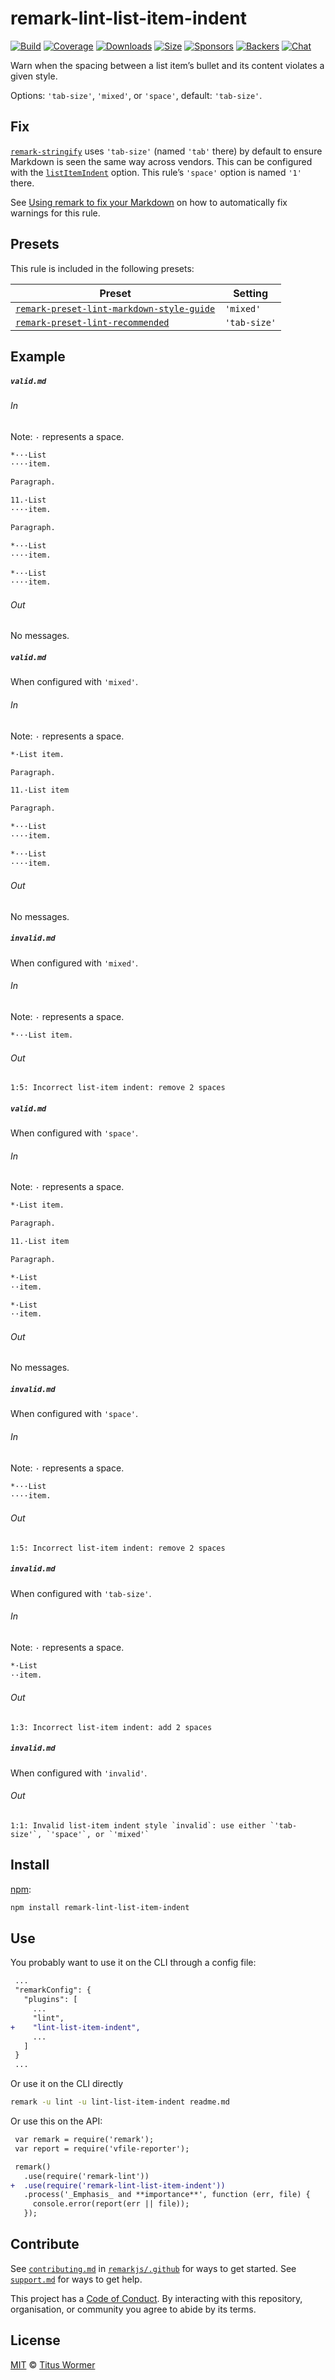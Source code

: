 <!--This file is generated-->

# remark-lint-list-item-indent

[![Build][build-badge]][build]
[![Coverage][coverage-badge]][coverage]
[![Downloads][downloads-badge]][downloads]
[![Size][size-badge]][size]
[![Sponsors][sponsors-badge]][collective]
[![Backers][backers-badge]][collective]
[![Chat][chat-badge]][chat]

Warn when the spacing between a list item’s bullet and its content violates
a given style.

Options: `'tab-size'`, `'mixed'`, or `'space'`, default: `'tab-size'`.

## Fix

[`remark-stringify`](https://github.com/remarkjs/remark/tree/master/packages/remark-stringify)
uses `'tab-size'` (named `'tab'` there) by default to ensure Markdown is
seen the same way across vendors.
This can be configured with the
[`listItemIndent`](https://github.com/remarkjs/remark/tree/master/packages/remark-stringify#optionslistitemindent)
option.
This rule’s `'space'` option is named `'1'` there.

See [Using remark to fix your Markdown](https://github.com/remarkjs/remark-lint#using-remark-to-fix-your-markdown)
on how to automatically fix warnings for this rule.

## Presets

This rule is included in the following presets:

| Preset | Setting |
| ------ | ------- |
| [`remark-preset-lint-markdown-style-guide`](https://github.com/remarkjs/remark-lint/tree/master/packages/remark-preset-lint-markdown-style-guide) | `'mixed'` |
| [`remark-preset-lint-recommended`](https://github.com/remarkjs/remark-lint/tree/master/packages/remark-preset-lint-recommended) | `'tab-size'` |

## Example

##### `valid.md`

###### In

Note: `·` represents a space.

```markdown
*···List
····item.

Paragraph.

11.·List
····item.

Paragraph.

*···List
····item.

*···List
····item.
```

###### Out

No messages.

##### `valid.md`

When configured with `'mixed'`.

###### In

Note: `·` represents a space.

```markdown
*·List item.

Paragraph.

11.·List item

Paragraph.

*···List
····item.

*···List
····item.
```

###### Out

No messages.

##### `invalid.md`

When configured with `'mixed'`.

###### In

Note: `·` represents a space.

```markdown
*···List item.
```

###### Out

```text
1:5: Incorrect list-item indent: remove 2 spaces
```

##### `valid.md`

When configured with `'space'`.

###### In

Note: `·` represents a space.

```markdown
*·List item.

Paragraph.

11.·List item

Paragraph.

*·List
··item.

*·List
··item.
```

###### Out

No messages.

##### `invalid.md`

When configured with `'space'`.

###### In

Note: `·` represents a space.

```markdown
*···List
····item.
```

###### Out

```text
1:5: Incorrect list-item indent: remove 2 spaces
```

##### `invalid.md`

When configured with `'tab-size'`.

###### In

Note: `·` represents a space.

```markdown
*·List
··item.
```

###### Out

```text
1:3: Incorrect list-item indent: add 2 spaces
```

##### `invalid.md`

When configured with `'invalid'`.

###### Out

```text
1:1: Invalid list-item indent style `invalid`: use either `'tab-size'`, `'space'`, or `'mixed'`
```

## Install

[npm][]:

```sh
npm install remark-lint-list-item-indent
```

## Use

You probably want to use it on the CLI through a config file:

```diff
 ...
 "remarkConfig": {
   "plugins": [
     ...
     "lint",
+    "lint-list-item-indent",
     ...
   ]
 }
 ...
```

Or use it on the CLI directly

```sh
remark -u lint -u lint-list-item-indent readme.md
```

Or use this on the API:

```diff
 var remark = require('remark');
 var report = require('vfile-reporter');

 remark()
   .use(require('remark-lint'))
+  .use(require('remark-lint-list-item-indent'))
   .process('_Emphasis_ and **importance**', function (err, file) {
     console.error(report(err || file));
   });
```

## Contribute

See [`contributing.md`][contributing] in [`remarkjs/.github`][health] for ways
to get started.
See [`support.md`][support] for ways to get help.

This project has a [Code of Conduct][coc].
By interacting with this repository, organisation, or community you agree to
abide by its terms.

## License

[MIT][license] © [Titus Wormer][author]

[build-badge]: https://img.shields.io/travis/remarkjs/remark-lint/master.svg

[build]: https://travis-ci.org/remarkjs/remark-lint

[coverage-badge]: https://img.shields.io/codecov/c/github/remarkjs/remark-lint.svg

[coverage]: https://codecov.io/github/remarkjs/remark-lint

[downloads-badge]: https://img.shields.io/npm/dm/remark-lint-list-item-indent.svg

[downloads]: https://www.npmjs.com/package/remark-lint-list-item-indent

[size-badge]: https://img.shields.io/bundlephobia/minzip/remark-lint-list-item-indent.svg

[size]: https://bundlephobia.com/result?p=remark-lint-list-item-indent

[sponsors-badge]: https://opencollective.com/unified/sponsors/badge.svg

[backers-badge]: https://opencollective.com/unified/backers/badge.svg

[collective]: https://opencollective.com/unified

[chat-badge]: https://img.shields.io/badge/join%20the%20community-on%20spectrum-7b16ff.svg

[chat]: https://spectrum.chat/unified/remark

[npm]: https://docs.npmjs.com/cli/install

[health]: https://github.com/remarkjs/.github

[contributing]: https://github.com/remarkjs/.github/blob/master/contributing.md

[support]: https://github.com/remarkjs/.github/blob/master/support.md

[coc]: https://github.com/remarkjs/.github/blob/master/code-of-conduct.md

[license]: https://github.com/remarkjs/remark-lint/blob/master/license

[author]: https://wooorm.com
